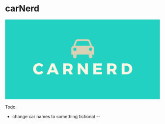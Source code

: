 # carNerd

![card](/public/assets/img/card.png)


Todo:
- change car names to something fictional
-- 